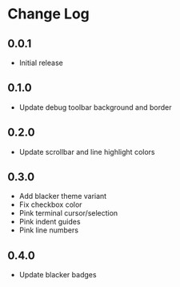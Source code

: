 # Change Log

## 0.0.1

- Initial release

## 0.1.0

- Update debug toolbar background and border

## 0.2.0

- Update scrollbar and line highlight colors

## 0.3.0

- Add blacker theme variant
- Fix checkbox color
- Pink terminal cursor/selection
- Pink indent guides
- Pink line numbers

## 0.4.0

- Update blacker badges
